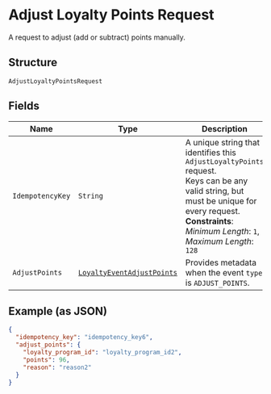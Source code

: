 
# Adjust Loyalty Points Request

A request to adjust (add or subtract) points manually.

## Structure

`AdjustLoyaltyPointsRequest`

## Fields

| Name | Type | Description | Getter |
|  --- | --- | --- | --- |
| `IdempotencyKey` | `String` | A unique string that identifies this `AdjustLoyaltyPoints` request.<br>Keys can be any valid string, but must be unique for every request.<br>**Constraints**: *Minimum Length*: `1`, *Maximum Length*: `128` | String getIdempotencyKey() |
| `AdjustPoints` | [`LoyaltyEventAdjustPoints`](/doc/models/loyalty-event-adjust-points.md) | Provides metadata when the event `type` is `ADJUST_POINTS`. | LoyaltyEventAdjustPoints getAdjustPoints() |

## Example (as JSON)

```json
{
  "idempotency_key": "idempotency_key6",
  "adjust_points": {
    "loyalty_program_id": "loyalty_program_id2",
    "points": 96,
    "reason": "reason2"
  }
}
```

